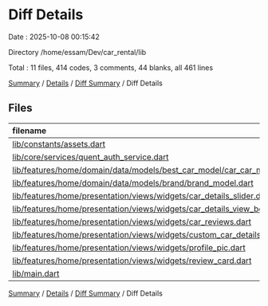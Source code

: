 # Diff Details

Date : 2025-10-08 00:15:42

Directory /home/essam/Dev/car_rental/lib

Total : 11 files,  414 codes, 3 comments, 44 blanks, all 461 lines

[Summary](results.md) / [Details](details.md) / [Diff Summary](diff.md) / Diff Details

## Files
| filename | language | code | comment | blank | total |
| :--- | :--- | ---: | ---: | ---: | ---: |
| [lib/constants/assets.dart](/lib/constants/assets.dart) | Dart | 1 | 2 | 1 | 4 |
| [lib/core/services/quent\_auth\_service.dart](/lib/core/services/quent_auth_service.dart) | Dart | 13 | 0 | 4 | 17 |
| [lib/features/home/domain/data/models/best\_car\_model/car\_car\_model.dart](/lib/features/home/domain/data/models/best_car_model/car_car_model.dart) | Dart | 197 | 0 | 24 | 221 |
| [lib/features/home/domain/data/models/brand/brand\_model.dart](/lib/features/home/domain/data/models/brand/brand_model.dart) | Dart | 9 | 0 | 3 | 12 |
| [lib/features/home/presentation/views/widgets/car\_details\_slider.dart](/lib/features/home/presentation/views/widgets/car_details_slider.dart) | Dart | 31 | 0 | 0 | 31 |
| [lib/features/home/presentation/views/widgets/car\_details\_view\_body.dart](/lib/features/home/presentation/views/widgets/car_details_view_body.dart) | Dart | 3 | 0 | 0 | 3 |
| [lib/features/home/presentation/views/widgets/car\_reviews.dart](/lib/features/home/presentation/views/widgets/car_reviews.dart) | Dart | 27 | 0 | 1 | 28 |
| [lib/features/home/presentation/views/widgets/custom\_car\_details\_button.dart](/lib/features/home/presentation/views/widgets/custom_car_details_button.dart) | Dart | 41 | 0 | 3 | 44 |
| [lib/features/home/presentation/views/widgets/profile\_pic.dart](/lib/features/home/presentation/views/widgets/profile_pic.dart) | Dart | -1 | 0 | 0 | -1 |
| [lib/features/home/presentation/views/widgets/review\_card.dart](/lib/features/home/presentation/views/widgets/review_card.dart) | Dart | 88 | 0 | 7 | 95 |
| [lib/main.dart](/lib/main.dart) | Dart | 5 | 1 | 1 | 7 |

[Summary](results.md) / [Details](details.md) / [Diff Summary](diff.md) / Diff Details